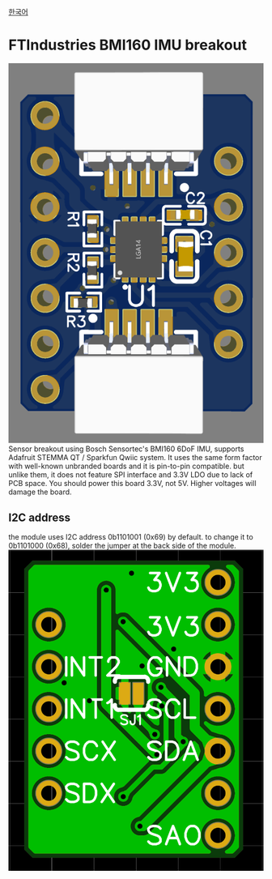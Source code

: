 [한국어](https://github.com/FTIndustries/BMI160-Breakout/blob/main/readme-ko.md)
# FTIndustries BMI160 IMU breakout
![preview](https://github.com/FTIndustries/BMI160-Breakout/blob/main/3dpreview.png?raw=true)\
Sensor breakout using Bosch Sensortec's BMI160 6DoF IMU, supports Adafruit STEMMA QT / Sparkfun Qwiic system. It uses the same form factor with well-known unbranded boards and it is pin-to-pin compatible. but unlike them, it does not feature SPI interface and 3.3V LDO due to lack of PCB space. You should power this board 3.3V, not 5V. Higher voltages will damage the board.

## I2C address
the module uses I2C address 0b1101001 (0x69) by default. to change it to 0b1101000 (0x68), solder the jumper at the back side of the module.
![backside](https://github.com/FTIndustries/BMI160-Breakout/blob/main/pcbback.png?raw=true)